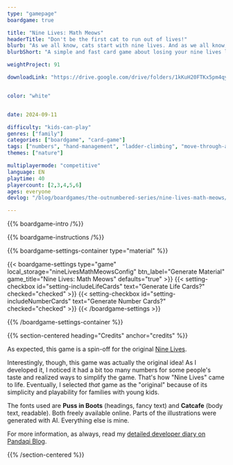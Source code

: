 ```yaml
---
type: "gamepage"
boardgame: true

title: "Nine Lives: Math Meows"
headerTitle: "Don't be the first cat to run out of lives!"
blurb: "As we all know, cats start with nine lives. And as we all know, being unable to play a card makes you lose a life. Don't lose them all!"
blurbShort: "A simple and fast card game about losing your nine lives less quickly than all the other players."

weightProject: 91

downloadLink: "https://drive.google.com/drive/folders/1kKuH20FTKx5pm4qy_dqdNgt79iDSJwYp"


color: "white"


date: 2024-09-11

difficulty: "kids-can-play"
genres: ["family"]
categories: ["boardgame", "card-game"]
tags: ["numbers", "hand-management", "ladder-climbing", "move-through-all", "turn-based", "player-powers"]
themes: ["nature"]

multiplayermode: "competitive"
language: EN
playtime: 40
playercount: [2,3,4,5,6]
ages: everyone
devlog: "/blog/boardgames/the-outnumbered-series/nine-lives-math-meows/"

---
```


<div class="bg-cats"></div>

{{% boardgame-intro /%}}

{{% boardgame-instructions /%}}

{{% boardgame-settings-container type="material" %}}

{{< boardgame-settings type="game" local_storage="nineLivesMathMeowsConfig" btn_label="Generate Material" game_title="Nine Lives: Math Meows" defaults="true" >}}
  {{< setting-checkbox id="setting-includeLifeCards" text="Generate Life Cards?" checked="checked" >}}
  {{< setting-checkbox id="setting-includeNumberCards" text="Generate Number Cards?" checked="checked" >}}
{{< /boardgame-settings >}}

{{% /boardgame-settings-container %}}

{{% section-centered heading="Credits" anchor="credits" %}}

As expected, this game is a spin-off for the original [Nine Lives](/the-outnumbered-series/count-to/nine-lives/).

Interestingly, though, this game was actually the original idea! As I developed it, I noticed it had a bit too many numbers for some people's taste and realized ways to simplify the game. That's how "Nine Lives" came to life. Eventually, I selected _that_ game as the "original" because of its simplicity and playability for families with young kids.

The fonts used are **Puss in Boots** (headings, fancy text) and **Catcafe** (body text, readable). Both freely available online. Parts of the illustrations were generated with AI. Everything else is mine.

For more information, as always, read my [detailed developer diary on Pandaqi Blog](/blog/boardgames/the-outnumbered-series/nine-lives-math-meows/).

{{% /section-centered %}}